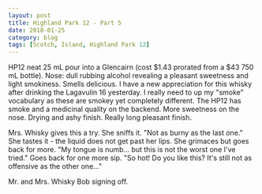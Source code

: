 ```yaml
---
layout: post
title: Highland Park 12 - Part 5
date: 2018-01-25
category: blog
tags: [Scotch, Island, Highland Park 12]
---
```


HP12 neat 25 mL pour into a Glencairn (cost $1.43 prorated from a $43 750 mL bottle). Nose: dull rubbing alcohol revealing a pleasant sweetness and light smokiness. Smells delicious. I have a new appreciation for this whisky after drinking the Lagavulin 16 yesterday. I really need to up my "smoke" vocabulary as these are smokey yet completely different. The HP12 has smoke and a medicinal quality on the backend. More sweetness on the nose. Drying and ashy finish. Really long pleasant finish.

Mrs. Whisky gives this a try. She sniffs it. "Not as burny as the last one." She tastes it - the liquid does not get past her lips. She grimaces but goes back for more. "My tongue is numb... but this is not the worst one I've tried." Goes back for one more sip. "So hot! Do you like this? It's still not as offensive as the other one..."

Mr. and Mrs. Whisky Bob signing off.
